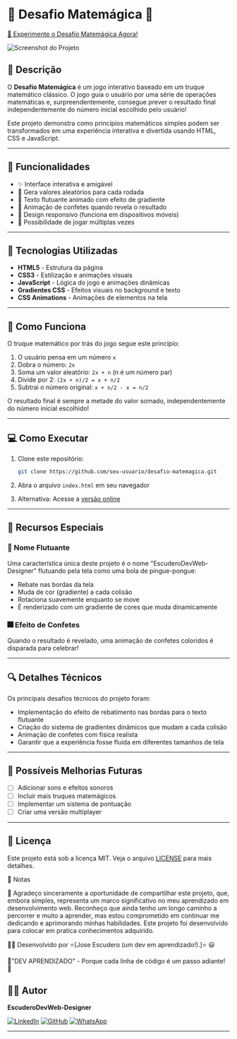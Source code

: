 # 🧮 Desafio Matemágica 🔮

[🧮 Experimente o Desafio Matemágica Agora!](https://escudero03.github.io/JavaScript-Desafio-Matemagica/)

<!-- Substitua pelo seu screenshot -->
![Screenshot do Projeto](coloque_aqui_seu_screenshot.png)

## 📝 Descrição

O **Desafio Matemágica** é um jogo interativo baseado em um truque matemático clássico. O jogo guia o usuário por uma série de operações matemáticas e, surpreendentemente, consegue prever o resultado final independentemente do número inicial escolhido pelo usuário!

Este projeto demonstra como princípios matemáticos simples podem ser transformados em uma experiência interativa e divertida usando HTML, CSS e JavaScript.

---

## 🎯 Funcionalidades

- ✨ Interface interativa e amigável
- 🎲 Gera valores aleatórios para cada rodada
- 🌈 Texto flutuante animado com efeito de gradiente
- 🎉 Animação de confetes quando revela o resultado
- 📱 Design responsivo (funciona em dispositivos móveis)
- 🔄 Possibilidade de jogar múltiplas vezes

---

## 🔧 Tecnologias Utilizadas

- **HTML5** - Estrutura da página
- **CSS3** - Estilização e animações visuais
- **JavaScript** - Lógica do jogo e animações dinâmicas
- **Gradientes CSS** - Efeitos visuais no background e texto
- **CSS Animations** - Animações de elementos na tela

---

## 🧩 Como Funciona

O truque matemático por trás do jogo segue este princípio:

1. O usuário pensa em um número `x`
2. Dobra o número: `2x`
3. Soma um valor aleatório: `2x + n` (n é um número par)
4. Divide por 2: `(2x + n)/2 = x + n/2`
5. Subtrai o número original: `x + n/2 - x = n/2`

O resultado final é sempre a metade do valor somado, independentemente do número inicial escolhido!

---

## 💻 Como Executar

1. Clone este repositório:
   ```bash
   git clone https://github.com/seu-usuario/desafio-matemagica.git
   ```

2. Abra o arquivo `index.html` em seu navegador

3. Alternativa: Acesse a [versão online](https://seu-link-aqui.com)

---

## 🚀 Recursos Especiais

### 🌟 Nome Flutuante

Uma característica única deste projeto é o nome "EscuderoDevWeb-Designer" flutuando pela tela como uma bola de pingue-pongue:

- Rebate nas bordas da tela
- Muda de cor (gradiente) a cada colisão
- Rotaciona suavemente enquanto se move
- É renderizado com um gradiente de cores que muda dinamicamente

### 🎆 Efeito de Confetes

Quando o resultado é revelado, uma animação de confetes coloridos é disparada para celebrar!

---

## 🔍 Detalhes Técnicos

Os principais desafios técnicos do projeto foram:

- Implementação do efeito de rebatimento nas bordas para o texto flutuante
- Criação do sistema de gradientes dinâmicos que mudam a cada colisão
- Animação de confetes com física realista
- Garantir que a experiência fosse fluida em diferentes tamanhos de tela

---

## 🌱 Possíveis Melhorias Futuras

- [ ] Adicionar sons e efeitos sonoros
- [ ] Incluir mais truques matemágicos
- [ ] Implementar um sistema de pontuação
- [ ] Criar uma versão multiplayer

---

## 📄 Licença
Este projeto está sob a licença MIT. Veja o arquivo [LICENSE](LICENSE) para mais detalhes.

📝 Notas

👥 Agradeço sinceramente a oportunidade de compartilhar este projeto, que, embora simples, representa um marco significativo no meu aprendizado em desenvolvimento web. 
Reconheço que ainda tenho um longo caminho a percorrer e muito a aprender, mas estou comprometido em continuar me dedicando e aprimorando minhas habilidades. Este projeto foi 
desenvolvido para colocar em pratica  conhecimentos adquirido.

👨‍💻 Desenvolvido por ⭐️[Jose Escudero (um dev em aprendizado!).]⭐️ 😃

💖"DEV APRENDIZADO" - Porque cada linha de código é um passo adiante! 🚀

## 👨‍💻 Autor

**EscuderoDevWeb-Designer**

[![LinkedIn](https://img.shields.io/badge/LinkedIn-0077B5?style=for-the-badge&logo=linkedin&logoColor=white)](https://www.linkedin.com/in/escuderodevweb/)
[![GitHub](https://img.shields.io/badge/GitHub-100000?style=for-the-badge&logo=github&logoColor=white)](https://github.com/Escudero03)
[![WhatsApp](https://img.shields.io/badge/WhatsApp-25D366?style=for-the-badge&logo=whatsapp&logoColor=white)](https://wa.me/5511985715512)

---

